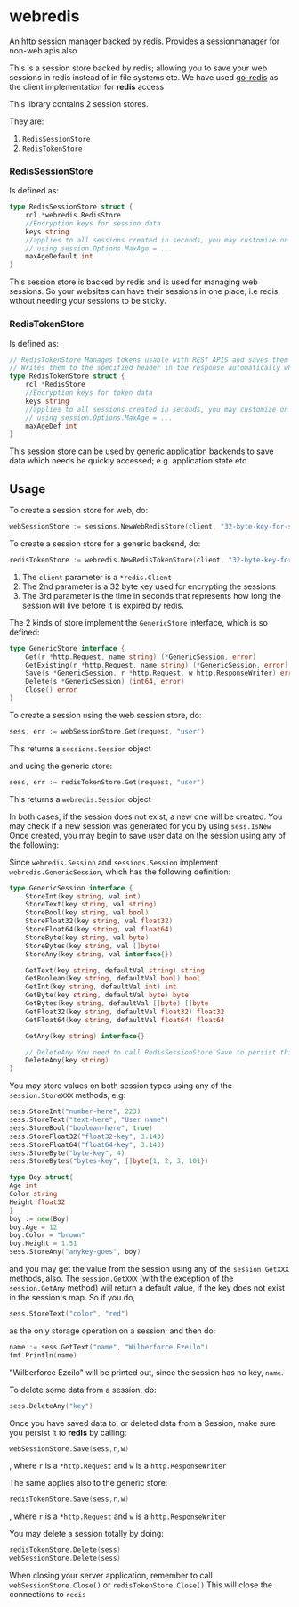 # webredis
An http session manager backed by redis. Provides a sessionmanager for non-web apis also

This is a session store backed by redis; allowing you to save your web sessions in redis instead of in file systems etc.
We have used [go-redis](https://github.com/go-redis/redis) as the client implementation for **redis** access



This library contains 2 session stores.

They are:

1. ```RedisSessionStore```
2. ```RedisTokenStore```

### RedisSessionStore
Is defined as:
```Go
type RedisSessionStore struct {
	rcl *webredis.RedisStore
	//Encryption keys for session data
	keys string
	//applies to all sessions created in seconds, you may customize on the individual sessions
	// using session.Options.MaxAge = ...
	maxAgeDefault int
}
```
This session store is backed by redis and is used for managing web sessions. 
So your websites can have their sessions in one place; i.e redis, wthout needing your sessions to be sticky.

### RedisTokenStore
Is defined as:

```Go
// RedisTokenStore Manages tokens usable with REST APIS and saves them to redis.
// Writes them to the specified header in the response automatically when the request has been processed
type RedisTokenStore struct {
	rcl *RedisStore
	//Encryption keys for token data
	keys string
	//applies to all sessions created in seconds, you may customize on the individual sessions
	// using session.Options.MaxAge = ...
	maxAgeDef int
}
```
This session store can be used by generic application backends to save data which needs be quickly accessed; e.g. application state etc.

## Usage

To create a session store for web, do:

```Go
webSessionStore := sessions.NewWebRedisStore(client, "32-byte-key-for-session-encoding", 7200)
```

To create a session store for a generic backend, do:

```Go
redisTokenStore := webredis.NewRedisTokenStore(client, "32-byte-key-for-session-encoding", 7200)
```

1. The ```client``` parameter is a ```*redis.Client```
2. The 2nd parameter is a 32 byte key used for encrypting the sessions
3. The 3rd parameter is the time in seconds that represents how long the session will live before it is expired by redis.

The 2 kinds of store implement the ```GenericStore``` interface, which is so defined:

```Go
type GenericStore interface {
	Get(r *http.Request, name string) (*GenericSession, error)
	GetExisting(r *http.Request, name string) (*GenericSession, error)
	Save(s *GenericSession, r *http.Request, w http.ResponseWriter) error
	Delete(s *GenericSession) (int64, error)
	Close() error
}
```

To create a session using the web session store, do:

```Go
sess, err := webSessionStore.Get(request, "user")
```
This returns a ```sessions.Session``` object

and using the generic store:

```Go
sess, err := redisTokenStore.Get(request, "user")
```
This returns a ```webredis.Session``` object


In both cases, if the session does not exist, a new one will be created. You may check if a new session was generated for you by using ```sess.IsNew```
Once created, you may begin to save user data on the session using any of the following:


Since ```webredis.Session``` and ```sessions.Session``` implement ```webredis.GenericSession```, which has the following definition:

```Go
type GenericSession interface {
	StoreInt(key string, val int)
	StoreText(key string, val string)
	StoreBool(key string, val bool)
	StoreFloat32(key string, val float32)
	StoreFloat64(key string, val float64)
	StoreByte(key string, val byte)
	StoreBytes(key string, val []byte)
	StoreAny(key string, val interface{})

	GetText(key string, defaultVal string) string
	GetBoolean(key string, defaultVal bool) bool
	GetInt(key string, defaultVal int) int
	GetByte(key string, defaultVal byte) byte
	GetBytes(key string, defaultVal []byte) []byte
	GetFloat32(key string, defaultVal float32) float32
	GetFloat64(key string, defaultVal float64) float64

	GetAny(key string) interface{}

	// DeleteAny You need to call RedisSessionStore.Save to persist this action to redis!
	DeleteAny(key string)
}
```

You may store values on both session types using any of the ```session.StoreXXX``` methods, e.g:

```Go
sess.StoreInt("number-here", 223)
sess.StoreText("text-here", "User name")
sess.StoreBool("boolean-here", true)
sess.StoreFloat32("float32-key", 3.143)
sess.StoreFloat64("float64-key", 3.143)
sess.StoreByte("byte-key", 4)
sess.StoreBytes("bytes-key", []byte{1, 2, 3, 101})

type Boy struct{
Age int
Color string
Height float32
}
boy := new(Boy)
boy.Age = 12
boy.Color = "brown"
boy.Height = 1.51
sess.StoreAny("anykey-goes", boy)
```
and you may get the value from the session using any of the ```session.GetXXX``` methods, also.
The ```session.GetXXX``` (with the exception of the ```session.GetAny``` method) will return a default value, if the key does not exist in the session's map.
So if you do, 
```Go
sess.StoreText("color", "red")
```
as the only storage operation on a session; and then do:

```Go
name := sess.GetText("name", "Wilberforce Ezeilo")
fmt.Println(name)
```
"Wilberforce Ezeilo" will be printed out, since the session has no key, ```name```.

To delete some data from a session, do:

```Go
sess.DeleteAny("key")
```

Once you have saved data to, or deleted data from a Session, make sure you persist it to **redis** by calling:
```Go
webSessionStore.Save(sess,r,w)
```
, where ```r``` is a ```*http.Request``` and ```w``` is a ```http.ResponseWriter```

The same applies also to the generic store:
```Go
redisTokenStore.Save(sess,r,w)
```
, where ```r``` is a ```*http.Request``` and ```w``` is a ```http.ResponseWriter```


You may delete a session totally by doing:

```Go
redisTokenStore.Delete(sess)
webSessionStore.Delete(sess)
```

When closing your server application, remember to call ```webSessionStore.Close()``` or ```redisTokenStore.Close()```
This will close the connections to ```redis```














